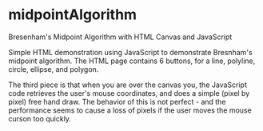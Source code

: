 # midpointAlgorithm
Bresenham's Midpoint Algorithm with HTML Canvas and JavaScript

Simple HTML demonstration using JavaScript to demonstrate Bresnham's midpoint algorithm. 
The HTML page contains 6 buttons, for a line, polyline, circle, ellipse, and polygon. 

The third piece is that when you are over the canvas you, the JavaScript code retrieves the user's mouse coordinates, and does a simple
(pixel by pixel) free hand draw. The behavior of this is not perfect - and the performance seems to cause a loss of pixels if the user
moves the mouse curson too quickly.

